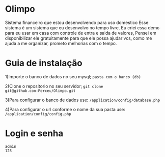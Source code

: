 # Olimpo
Sistema financeiro que estou desenvolvendo para uso domestico
Esse sistema é um sistema que eu desenvolvo no tempo livre,
Eu criei essa demo para eu usar em casa com controle de entra e saida de valores,
Pensei em disponibilizar ele gratuitamente para que ele possa ajudar vcs, como me ajuda a me organizar,
prometo melhorias com o tempo.

# Guia de instalação
1)Importe o banco de dados no seu mysql;
```pasta com o banco (db)```

2)Clone o repositorio no seu servidor;
```git clone git@github.com:Perceu/Olimpo.git```

3)Para configurar o banco de dados use:
```/application/config/database.php```

4)Para configurar o url conforme o nome da sua pasta use:
```/application/config/config.php```

# Login e senha
```
admin
123
```
